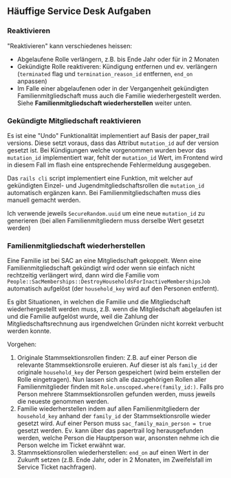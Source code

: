## Häuffige Service Desk Aufgaben

### Reaktivieren

"Reaktivieren" kann verschiedenes heissen:

- Abgelaufene Rolle verlängern, z.B. bis Ende Jahr oder für in 2 Monaten
- Gekündigte Rolle reaktiveren: Kündigung entfernen und ev. verlängern (`terminated` flag und `termination_reason_id` entfernen, `end_on` anpassen)
- Im Falle einer abgelaufenen oder in der Vergangenheit gekündigten Familienmitgliedschaft muss auch die Familie wiederhergestellt werden. Siehe **Familienmitgliedschaft wiederherstellen** weiter unten.

### Gekündigte Mitgliedschaft reaktivieren

Es ist eine "Undo" Funktionalität implementiert auf Basis der paper_trail versions. Diese setzt voraus, dass das Attribut `mutation_id` auf der version gesetzt ist. Bei Kündigungen welche vorgenommen wurden bevor das `mutation_id` implementiert war, fehlt der `mutation_id` Wert, im Frontend wird in diesem Fall im flash eine entsprechende Fehlermeldung ausgegeben.

Das `rails cli` script implementiert eine Funktion, mit welcher auf gekündigten Einzel- und Jugendmitgliedschaftsrollen die `mutation_id` automatisch ergänzen kann. Bei Familienmitgliedschaften muss dies manuell gemacht werden.

Ich verwende jeweils `SecureRandom.uuid` um eine neue `mutation_id` zu generieren (bei allen Familienmitgliedern muss derselbe Wert gesetzt werden)

### Familienmitgliedschaft wiederherstellen

Eine Familie ist bei SAC an eine Mitgliedschaft gekoppelt. Wenn eine Familienmitgliedschaft gekündigt wird oder wenn sie einfach nicht rechtzeitig verlängert wird, dann wird die Familie vom `People::SacMemberships::DestroyHouseholdsForInactiveMembershipsJob` automatisch aufgelöst (der `household_key` wird auf den Personen entfernt).

Es gibt Situationen, in welchen die Familie und die Mitgliedschaft wiederhergestellt werden muss, z.B. wenn die Mitgliedschaft abgelaufen ist und die Familie aufgelöst wurde, weil die Zahlung der Mitgliedschaftsrechnung aus irgendwelchen Gründen nicht korrekt verbucht werden konnte.

Vorgehen:

1. Originale Stammsektionsrollen finden: Z.B. auf einer Person die relevante Stammsektionsrolle eruieren. Auf dieser ist als `family_id` der originale `household_key` der Person gespeichert (wird beim erstellen der Rolle eingetragen). Nun lassen sich alle dazugehörigen Rollen aller Familienmitglieder finden mit `Role.unscoped.where(family_id:)`. Falls pro Person mehrere Stammsektionsrollen gefunden werden, muss jeweils die neueste genommen werden.
2. Familie wiederherstellen indem auf allen Familienmitgliedern der `household_key` anhand der `family_id` der Stammsektionsrolle wieder gesetzt wird. Auf einer Person muss `sac_family_main_person = true` gesetzt werden. Ev. kann über das papertrail log herausgefunden werden, welche Person die Hauptperson war, ansonsten nehme ich die Person welche im Ticket erwähnt war.
3. Stammsektionsrollen wiederherstellen: `end_on` auf einen Wert in der Zukunft setzen (z.B. Ende Jahr, oder in 2 Monaten, im Zweifelsfall im Service Ticket nachfragen).
